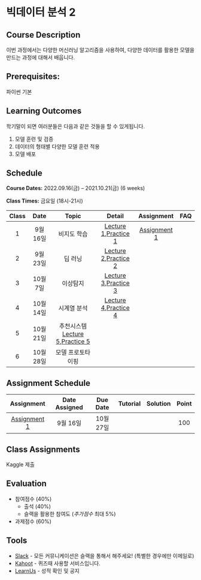 # 빅데이터 분석 2

## Course Description

이번 과정에서는 다양한 머신러닝 알고리즘을 사용하여, 다양한 데이터를 활용한 모델을 만드는 과정에 대해서 배웁니다.

## Prerequisites:

파이썬 기본

## Learning Outcomes

학기말이 되면 여러분들은 다음과 같은 것들을 할 수 있게됩니다.

1. 모델 훈련 및 검증
1. 데이터의 형태별 다양한 모델 훈련 적용
1. 모델 배포

## Schedule

**Course Dates:** 2022.09.16(금) – 2021.10.21(금) (6 weeks)

**Class Times:** 금요일 (18시-21시)

| Class |   Date    |    Topic    |          Detail          |   Assignment   | FAQ |
| :---: | :-------: | :---------: | :----------------------: | :------------: | :-: |
|   1   | 9월 16일  | 비지도 학습 | [Lecture 1],[Practice 1] | [Assignment 1] |     |
|   2   | 9월 23일  |   딥 러닝   |[Lecture 2],[Practice 2] |                |     |
|   3   | 10월 7일  |  이상탐지   | [Lecture 3],[Practice 3] |                |     |
|   4   | 10월 14일  | 시계열 분석 | [Lecture 4],[Practice 4] |                |     |
|   5   | 10월 21일 |    추천시스템     [Lecture 5],[Practice 5] |                |     |
|   6   | 10월 28일 |    모델 프로토타이핑     |                          |                |     |

[lecture 1]: lecture/week-01
[lecture 2]: lecture/week-02
[lecture 3]: lecture/week-03
[lecture 4]: lecture/week-04
[lecture 5]: lecture/week-05
[lecture 6]: lecture/week-06
[lecture 7]: lecture/week-07
[lecture 8]: lecture/week-08
[lecture 9]: lecture/week-09
[lecture 10]: lecture/week-10
[assignment 1]: assignment/week-01
[assignment 2]: assignment/week-02
[assignment 3]: assignment/week-03
[assignment 4]: assignment/week-04
[assignment 5]: assignment/week-05
[assignment 7]: assignment/week-07
[practice 1]: practice/week-01
[practice 2]: practice/week-02
[practice 3]: practice/week-03
[practice 4]: practice/week-04
[practice 5]: practice/week-05
[practice 6]: practice/week-06
[practice 7]: practice/week-07
[practice 8]: practice/week-08
[practice 9]: practice/week-09
[practice 10]: practice/week-10
[faq 1]: FAQ.md#week-01

## Assignment Schedule

|   Assignment   | Date Assigned | Due Date  | Tutorial | Solution | Point |
| :------------: | :-----------: | :-------: | :------: | :------: | :---: |
| [Assignment 1] |   9월 16일    | 10월 27일 |          |          |  100  |

## Class Assignments

Kaggle 제출

## Evaluation

- 참여점수 (40%)
  - 출석 (40%)
  - 슬랙을 활용한 참여도 (_추가점수_ 최대 5%)
- 과제점수 (60%)

## Tools

- [Slack](https://yonsei-sb-2022-fall.slack.com) - 모든 커뮤니케이션은 슬랙을 통해서 해주세요! (특별한 경우에만 이메일로)
- [Kahoot](https://kahoot.it) - 퀴즈때 사용할 서비스입니다.
- [LearnUs](https://www.learnus.org/course/view.php?id=226088) - 성적 확인 및 공지
